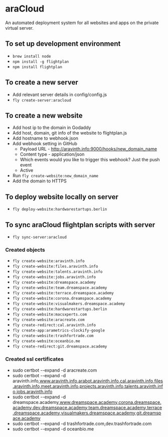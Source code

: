 # araCloud
An automated deployment system for all websites and apps on the private virtual server.

## To set up development environment
- `brew install node`
- `npm install -g flightplan`
- `npm install flightplan`

## To create a new server
- Add relevant server details in config/config.js
- `fly create-server:aracloud`

## To create a new website
- Add host ip to the domain in Godaddy
- Add host, domain, git info of the website to flightplan.js
- Add hostname to webhook.json
- Add webhook setting in GitHub
  - Payload URL - http://aravinth.info:9000/hooks/new_domain_name
  - Content type - application/json
  - Which events would you like to trigger this webhook? Just the push event
  - Active
- Run `fly create-website:new_domain_name`
- Add the domain to HTTPS

## To deploy website locally on server
- `fly deploy-website:hardwarestartups.berlin`

## To sync araCloud flightplan scripts with server
- `fly sync-server:aracloud`

### Created objects
- `fly create-website:aravinth.info`
- `fly create-website:files.aravinth.info`
- `fly create-website:talents.aravinth.info`
- `fly create-website:jobs.aravinth.info`
- `fly create-website:dreamspace.academy`
- `fly create-website:team.dreamspace.academy`
- `fly create-website:terrace.dreamspace.academy`
- `fly create-website:corona.dreamspace.academy`
- `fly create-website:visualmakers.dreamspace.academy`
- `fly create-website:hardwarestartups.berlin`
- `fly create-website:macsxperts.com`
- `fly create-website:aracreate.com`
- `fly create-redirect:cal.aravinth.info`
- `fly create-app:arametrics-clockify-google`
- `fly create-website:trashfortrade.com`
- `fly create-website:oceanbio.me`
- `fly create-redirect:git.dreamspace.academy`

### Created ssl certificates
- sudo certbot --expand -d aracreate.com
- sudo certbot --expand -d aravinth.info,www.aravinth.info,arabot.aravinth.info,cal.aravinth.info,files.aravinth.info,meet.aravinth.info,projects.aravinth.info,talents.aravinth.info,jobs.aravinth.info
- sudo certbot --expand -d dreamspace.academy,www.dreamspace.academy,corona.dreamspace.academy,dev.dreamspace.academy,team.dreamspace.academy,terrace.dreamspace.academy,visualmakers.dreamspace.academy,git.dreamspace.academy
- sudo certbot --expand -d trashfortrade.com,dev.trashfortrade.com
- sudo certbot --expand -d oceanbio.me
